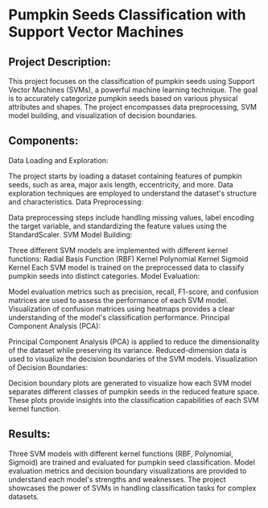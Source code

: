 # Pumpkin Seeds Classification with Support Vector Machines

## Project Description:

This project focuses on the classification of pumpkin seeds using Support Vector Machines (SVMs), a powerful machine learning technique. The goal is to accurately categorize pumpkin seeds based on various physical attributes and shapes. The project encompasses data preprocessing, SVM model building, and visualization of decision boundaries.

## Components:

Data Loading and Exploration:

The project starts by loading a dataset containing features of pumpkin seeds, such as area, major axis length, eccentricity, and more.
Data exploration techniques are employed to understand the dataset's structure and characteristics.
Data Preprocessing:

Data preprocessing steps include handling missing values, label encoding the target variable, and standardizing the feature values using the StandardScaler.
SVM Model Building:

Three different SVM models are implemented with different kernel functions:
Radial Basis Function (RBF) Kernel
Polynomial Kernel
Sigmoid Kernel
Each SVM model is trained on the preprocessed data to classify pumpkin seeds into distinct categories.
Model Evaluation:

Model evaluation metrics such as precision, recall, F1-score, and confusion matrices are used to assess the performance of each SVM model.
Visualization of confusion matrices using heatmaps provides a clear understanding of the model's classification performance.
Principal Component Analysis (PCA):

Principal Component Analysis (PCA) is applied to reduce the dimensionality of the dataset while preserving its variance.
Reduced-dimension data is used to visualize the decision boundaries of the SVM models.
Visualization of Decision Boundaries:

Decision boundary plots are generated to visualize how each SVM model separates different classes of pumpkin seeds in the reduced feature space.
These plots provide insights into the classification capabilities of each SVM kernel function.

## Results:

Three SVM models with different kernel functions (RBF, Polynomial, Sigmoid) are trained and evaluated for pumpkin seed classification.
Model evaluation metrics and decision boundary visualizations are provided to understand each model's strengths and weaknesses.
The project showcases the power of SVMs in handling classification tasks for complex datasets.
